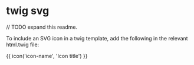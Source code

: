 # twig svg

// TODO expand this readme.

To include an SVG icon in a twig template, add the following in the relevant
html.twig file:

{{ icon('icon-name', 'Icon title') }}
